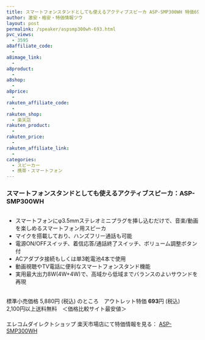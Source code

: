 ```yaml
---
title: スマートフォンスタンドとしても使えるアクティブスピーカ ASP-SMP300WH 特価693円！送料無料！
author: 激安・格安・特価情報ツウ
layout: post
permalink: /speaker/aspsmp300wh-693.html
pvc_views:
  - 3595
a8affiliate_code:
  - 
a8image_link:
  - 
a8product:
  - 
a8shop:
  - 
a8price:
  - 
rakuten_affiliate_code:
  - 
rakuten_shop:
  - 楽天店
rakuten_product:
  - 
rakuten_price:
  - 
rakuten_affiliate_link:
  - 
categories:
  - スピーカー
  - 携帯・スマートフォン
---
```

### スマートフォンスタンドとしても使えるアクティブスピーカ：ASP-SMP300WH

<div class="img-bg2 img_L">
  <a href="http://hb.afl.rakuten.co.jp/hgc/03dad0a3.8366a82c.03dad0a4.f334497d/?pc=http%3a%2f%2fitem.rakuten.co.jp%2felecom%2f4953103930940%2f%3fscid%3daf_link_img&m=http%3a%2f%2fm.rakuten.co.jp%2felecom%2fi%2f10019878%2f" target="_blank"><img src="http://hbb.afl.rakuten.co.jp/hgb/?pc=http%3a%2f%2fthumbnail.image.rakuten.co.jp%2f%400_mall%2felecom%2fcabinet%2f200_17%2fasp-smp300wh_03.jpg%3f_ex%3d128x128&m=http%3a%2f%2fthumbnail.image.rakuten.co.jp%2f%400_mall%2felecom%2fcabinet%2f200_17%2fasp-smp300wh_03.jpg" border="0" title="" alt="" /></a>
</div>

<!--more-->

  * スマートフォンにφ3.5mmステレオミニプラグを挿し込むだけで、音楽/動画を楽しめるスマートフォン用スピーカ
  * マイクを搭載しており、ハンズフリー通話も可能
  * 電源ON/OFFスイッチ、着信応答/通話終了スイッチ、ボリューム調整ボタン付
  * ACアダプタ接続もしくは単3乾電池4本で使用
  * 動画視聴やTV電話に便利なスマートフォンスタンド機能
  * 実用最大出力8W(4W+4W)で、高域から低域までバランスのよいサウンドを再現

<br clear="all" />標準小売価格 5,880円 (税込) のところ　アウトレット特価 <span class="tokka-price"><strong>693</strong></span>円 (税込)　  
2,100円以上送料無料　＜価格比較サイト最安値＞  
　　  
エレコムダイレクトショップ 楽天市場店にて特価情報を見る： <a href="http://hb.afl.rakuten.co.jp/hgc/03dad0a3.8366a82c.03dad0a4.f334497d/?pc=http%3a%2f%2fitem.rakuten.co.jp%2felecom%2f4953103930940%2f%3fscid%3daf_link_img&m=http%3a%2f%2fm.rakuten.co.jp%2felecom%2fi%2f10019878%2f" target="_blank"><span class="fs150p">ASP-SMP300WH</span></a>